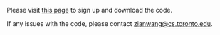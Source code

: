 Please visit [this page](http://www.cs.toronto.edu/delse/code_signup/) to sign up and download the code. 

If any issues with the code, please contact zianwang@cs.toronto.edu. 


